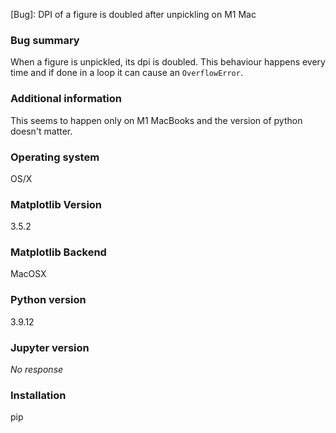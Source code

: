 [Bug]: DPI of a figure is doubled after unpickling on M1 Mac

### Bug summary
When a figure is unpickled, its dpi is doubled. This behaviour happens every time and if done in a loop it can cause an `OverflowError`.

### Additional information
This seems to happen only on M1 MacBooks and the version of python doesn't matter.

### Operating system
OS/X

### Matplotlib Version
3.5.2

### Matplotlib Backend
MacOSX

### Python version
3.9.12

### Jupyter version
_No response_

### Installation
pip